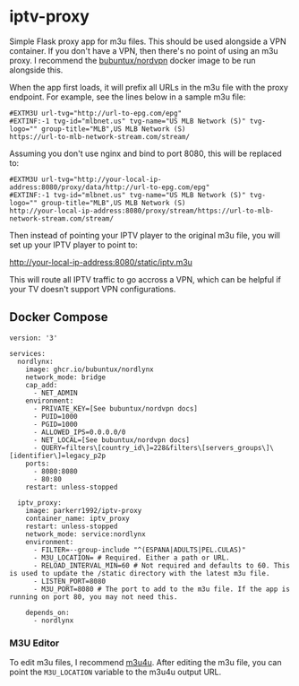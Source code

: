 # iptv-proxy

Simple Flask proxy app for m3u files. This should be used alongside a VPN container. If you don't have a VPN, then there's no point of using an m3u proxy. I recommend the [bubuntux/nordvpn](https://github.com/bubuntux/nordlynx) docker image to be run alongside this.

When the app first loads, it will prefix all URLs in the m3u file with the proxy endpoint.
For example, see the lines below in a sample m3u file:

```
#EXTM3U url-tvg="http://url-to-epg.com/epg"
#EXTINF:-1 tvg-id="mlbnet.us" tvg-name="US MLB Network (S)" tvg-logo="" group-title="MLB",US MLB Network (S)
https://url-to-mlb-network-stream.com/stream/
```

Assuming you don't use nginx and bind to port 8080, this will be replaced to:

```
#EXTM3U url-tvg="http://your-local-ip-address:8080/proxy/data/http://url-to-epg.com/epg"
#EXTINF:-1 tvg-id="mlbnet.us" tvg-name="US MLB Network (S)" tvg-logo="" group-title="MLB",US MLB Network (S)
http://your-local-ip-address:8080/proxy/stream/https://url-to-mlb-network-stream.com/stream/
```

Then instead of pointing your IPTV player to the original m3u file, you will set up your IPTV player to point to:

<http://your-local-ip-address:8080/static/iptv.m3u>

This will route all IPTV traffic to go accross a VPN, which can be helpful if your TV doesn't support VPN configurations.

## Docker Compose

```
version: '3'

services:
  nordlynx:
    image: ghcr.io/bubuntux/nordlynx
    network_mode: bridge
    cap_add:
      - NET_ADMIN
    environment:
      - PRIVATE_KEY=[See bubuntux/nordvpn docs]
      - PUID=1000
      - PGID=1000
      - ALLOWED_IPS=0.0.0.0/0
      - NET_LOCAL=[See bubuntux/nordvpn docs]
      - QUERY=filters\[country_id\]=228&filters\[servers_groups\]\[identifier\]=legacy_p2p
    ports:
      - 8080:8080
      - 80:80
    restart: unless-stopped

  iptv_proxy:
    image: parkerr1992/iptv-proxy
    container_name: iptv_proxy
    restart: unless-stopped
    network_mode: service:nordlynx
    environment:
      - FILTER=--group-include "^(ESPANA|ADULTS|PEL.CULAS)"
      - M3U_LOCATION= # Required. Either a path or URL.
      - RELOAD_INTERVAL_MIN=60 # Not required and defaults to 60. This is used to update the /static directory with the latest m3u file.
      - LISTEN_PORT=8080
      - M3U_PORT=8080 # The port to add to the m3u file. If the app is running on port 80, you may not need this.

    depends_on:
      - nordlynx
```

### M3U Editor

To edit m3u files, I recommend [m3u4u](http://m3u4u.com). After editing the m3u file, you can point the `M3U_LOCATION` variable to the m3u4u output URL.
